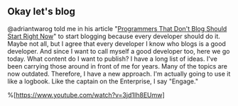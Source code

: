## Okay let's blog

@adriantwarog told me in his article "[Programmers That Don't Blog Should Start Right Now](https://adriantwarog.com/programmers-that-dont-blog-should-start-right-now)"  to start blogging because every developer should do it. Maybe not all, but I agree that every developer I know who blogs is a good developer. And since I want to call myself a good developer too, here we go today.
What content do I want to publish? I have a long list of ideas. I've been carrying those around in front of me for years. Many of the topics are now outdated. Therefore, I have a new approach. I'm actually going to use it like a logbook. Like the captain on the Enterprise, I say "Engage."

%[https://www.youtube.com/watch?v=3jd1Ih8EUmw]

